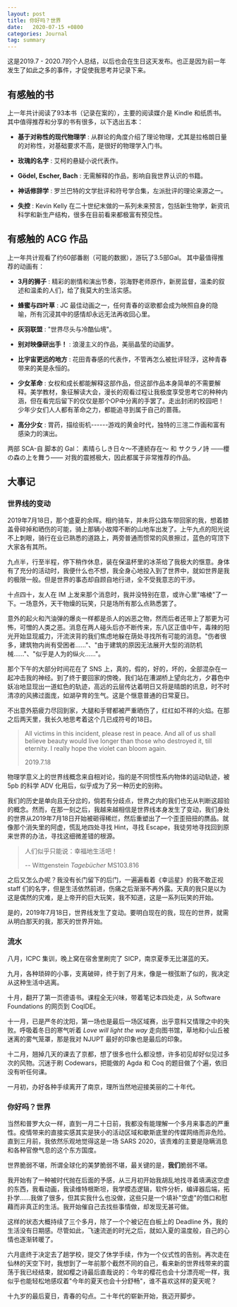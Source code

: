 ```yaml
---
layout: post
title: 你好吗？世界
date:   2020-07-15 +0800
categories: Journal
tag: summary
---
```


这是2019.7 - 2020.7的个人总结，以后也会在生日这天发布。也正是因为前一年发生了如此之多的事件，才促使我思考并记录下来。

有感触的书
----------

上一年共计阅读了93本书（记录在案的），主要的阅读媒介是 Kindle 和纸质书。
其中值得推荐和分享的书有很多，以下选出五本：

* **基于对称性的现代物理学** : 从群论的角度介绍了理论物理，尤其是拉格朗日量的对称性，对基础要求不高，是很好的物理学入门书。

* **玫瑰的名字** : 艾柯的悬疑小说代表作。

* **Gödel, Escher, Bach** : 无需解释的作品，影响自我世界认识的书籍。

* **神话修辞学** : 罗兰巴特的文学批评和符号学合集，左派批评的理论来源之一。

* **失控** : Kevin Kelly 在二十世纪末做的一系列未来预言，包括新生物学，新资讯科学和新生产结构，很多在目前看来都极富有预见性。

有感触的 ACG 作品
-----------------

上一年共计观看了约60部番剧（可能的数据），游玩了3.5部Gal。
其中最值得推荐的动画有：

* **3月的狮子** : 精彩的剧情和演出节奏，羽海野老师原作，新房监督，温柔的叙述和温柔的人们，给了我莫大的生活实感。

* **蜂蜜与四叶草** : JC 最佳动画之一，任何青春的讴歌都会成为映照自身的隐喻，所有沉浸其中的感情却永远无法再收回心里。

* **灰羽联盟** : "世界尽头与冷酷仙境"。

* **别对映像研出手！** : 浪漫主义的作品，美丽晶莹的动画梦。

* **比宇宙更远的地方** : 花田青春感的代表作，不管再怎么被批评轻浮，这种青春带来的美是永恒的。

* **少女革命** : 女权和成长都能解释这部作品，但这部作品本身简单的不需要解释。美学教材，象征解读大会，漫长的观看过程让我极度享受思考它的种种内涵，但在看完后留下的仅仅是那个OP中分离的手罢了。走出封闭的校园吧！少年少女们人人都有革命之力，都能追寻到属于自己的蔷薇。

* **高分少女** : 胃药，描绘街机------游戏的黄金时代，独特的三渲二作画和富有感染力的演出。

两部 SCA-自 脚本的 Gal： 素晴らしき日々～不連続存在～ 和 サクラノ詩 ——櫻の森の上を舞う—— 对我的震撼极大，因此都属于非常推荐的作品。

大事记
------

### 世界线的变动

2019年7月18日，那个盛夏的余晖。相约骑车，并未将公路车带回家的我，想着膝盖骨碎掉和晒伤的可能，骑上那辆小故障不断的山地车出发了。上午九点的阳光说不上刺眼，骑行在业已熟悉的道路上，两旁普通而惯常的风景擦过，蓝色的穹顶下大家各有其所。

九点半，行至半程，停下稍作休息，装在保温杯里的冰茶给了我极大的惬意。身体有了充分的活动时，我便什么也不想，我全身心地投入到了世界中，就如世界是我的极限一般。但是世界的事态却自顾自地行进，全不受我意志的干涉。

十点四十，友人在 IM 上发来那个消息时，我并没特别在意，或许心里"咯棱"了一下。一场意外，天干物燥的玩笑，只是场所有那么点熟悉罢了。

意外的起火和汽油弹的爆炎一样都是杀人的凶恶之物，然而后者还带上了那更为可怖，可憎的人类之恶。消息在两人碰头后亦不断传来，东八区正值中午，毒辣的阳光开始显现威力，汗流浃背的我们焦虑地躲在荫处寻找所有可能的消息。"伤者很多，建筑物内尚有受困者......"、"由于建筑的原因无法展开大型的消防机械......"、"似乎是人为的纵火......"。

那个下午的大部分时间花在了 SNS 上，真的，假的，好的，坏的，全部混杂在一起冲击我的神经。到了终于要回家的傍晚，我们站在漕湖桥上望向北方，夕暮色中妖冶地显现出一道虹色的轨迹，高远的云层传达着明日又将是晴朗的讯息，时不时清凉的风拂过面庞，如湖孕育的生气。这是个惬意普通的日常夏日。

不出意外筋疲力尽回到家，大腿和手臂都被严重晒伤了，红红如不祥的火焰。在那之后两天里，我长久地思考着这个几已成符号的18日。

> All victims in this incident, please rest in peace. And all of us shall believe beauty would live longer than those who destroyed it, till eternity. I really hope the violet can bloom again.
>
> 2019.7.18

物理学意义上的世界线概念来自相对论，指的是不同惯性系内物体的运动轨迹，被 5pb 的科学 ADV 化用后，似乎成为了另一种历史的别称。

我们的历史是单向且无分岔的，倘若有分歧点，世界之内的我们也无从判断这超验的概念。然而，在那一刻之后，我越来越相信是世界线本身发生了变动，我们身处的世界从2019年7月18日开始被砸得稀烂，然后重塑出了一个歪歪扭扭的赝品。就像那个消失里的阿虚，慌乱地四处寻找 Hint，寻找 Escape，我徒劳地寻找回到原来世界的办法，寻找这细微差错的根源。

> 人们似乎只能说：幸福地生活吧！
>
> -- Wittgenstein *Tagebücher* MS103.816

之后又怎么办呢？我没有长门留下的后门，一遍遍看着《幸运星》的我不敢正视 staff 们的名字，但是生活依然前进，伤痛之后渐渐不再外露。天真的我只是以为这是偶然的灾难，是上帝开的巨大玩笑，我不知道，这是一系列玩笑的开始。

是的，2019年7月18日，世界线发生了变动。要明白现在的我，现在的世界，就需从明白那天的我，那天的世界开始。

### 流水

八月，ICPC 集训，晚上窝在宿舍里刷完了 SICP，南京夏季无比湛蓝的天。

九月，各种琐碎的小事，支离破碎，终于到了月末，像是一根弦断了似的，我决定从这种生活中逃离。

十月，翻开了第一页德语书。课程全无兴味，带着笔记本四处走，从 Software Foundations 的网页到 CoqIDE。

十一月，已是严冬的沈阳，第一场也是最后一场区域赛，出乎意料又情理之中的失败。呼吸着冬日的寒气听着 *Love will light the way* 走向图书馆，草地和小山丘被迷离的雾气笼罩，那是我对 NJUPT 最好的印象也是最后的印象。

十二月，翘掉几天的课去了京都，想了很多也什么都没想，许多初见却好似见过多次的风物。沉迷于刷 Codewars，把能做的 Agda 和 Coq 的题目做了个遍，依旧没有听任何课。

一月初，办好各种手续离开了南京，理所当然地迎接美丽的二十年代。

### 你好吗？世界

当然和普罗大众一样，直到一月二十日前，我都没有能理解一个多月来事态的严重性。疫情带来的直接实感其实是狭小的活动区域和歇斯底里的传媒网络而非危险。直到三月前，我依然乐观地觉得这是一场
SARS 2020，该责难的主要是隐瞒消息和各种官僚气息的这个东方国度。

世界脆弱不堪，所谓全球化的美梦脆弱不堪，最关键的是，**我们**脆弱不堪。

我开始有了一种被时代抛在后面的予感，从三月初开始我胡乱地找寻着填满这空虚的东西，我看动画，我读维特根斯坦，我学模态逻辑，软件分析，编译器后端，拓扑学......我做了很多，但其实我什么也没做，这些只是一个填补"空虚"的借口和慰藉而非真正的生活。我开始催自己去找些事情做，却发现无甚可做。

这样的状态大概持续了三个多月，除了一个个被记在白板上的 Deadline 外，我的生活没有日期感。尽管如此，飞速流逝的时光之后，就如入夏的温度般，自己的心情也逐渐转暖了。

六月底终于决定去了趟学校，提交了休学手续，作为一个仪式性的告别。再次走在仙林的天空下时，我想到了一年前那个截然不同的自己，看来新的世界线带来的震荡于我已经结束，就如樱之诗最后直哉说的：今年的樱花也会十分漂亮呢一样，我似乎也能轻松地感叹着"今年的夏天也会十分舒畅"，谁不喜欢这样的夏天呢？

十九岁的最后夏日，青春的句点。二十年代的崭新开始，我迈开脚步。
